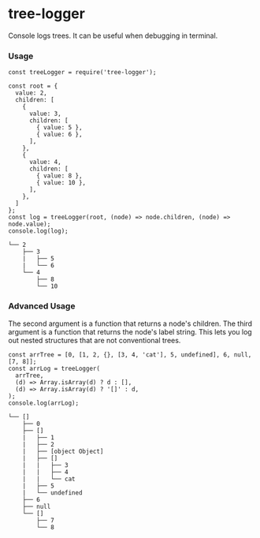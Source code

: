 # tree-logger
Console logs trees.  It can be useful when debugging in terminal.


### Usage
```
const treeLogger = require('tree-logger');

const root = {
  value: 2,
  children: [
    {
      value: 3,
      children: [
        { value: 5 },
        { value: 6 },
      ],
    },
    {
      value: 4,
      children: [
        { value: 8 },
        { value: 10 },
      ],
    },
  ]
};
const log = treeLogger(root, (node) => node.children, (node) => node.value);
console.log(log);
```

```
└── 2
    ├── 3
    |   ├── 5
    |   └── 6
    └── 4
        ├── 8
        └── 10
```

### Advanced Usage
The second argument is a function that returns a node's children.
The third argument is a function that returns the node's label string.
This lets you log out nested structures that are not conventional trees.

```
const arrTree = [0, [1, 2, {}, [3, 4, 'cat'], 5, undefined], 6, null, [7, 8]];
const arrLog = treeLogger(
  arrTree,
  (d) => Array.isArray(d) ? d : [],
  (d) => Array.isArray(d) ? '[]' : d,
);
console.log(arrLog);
```

```
└── []
    ├── 0
    ├── []
    |   ├── 1
    |   ├── 2
    |   ├── [object Object]
    |   ├── []
    |   |   ├── 3
    |   |   ├── 4
    |   |   └── cat
    |   ├── 5
    |   └── undefined
    ├── 6
    ├── null
    └── []
        ├── 7
        └── 8
```